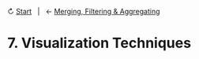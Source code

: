 ↻ [Start](../README.md)&nbsp;&nbsp;&nbsp;|&nbsp;&nbsp;&nbsp;← [Merging, Filtering & Aggregating](06-merging-filtering-aggregating-data.md)

# 7. Visualization Techniques

